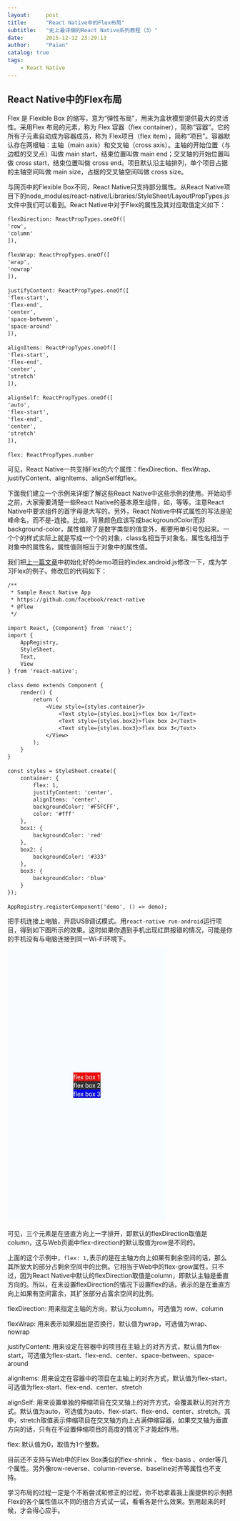 ```yaml
---
layout:     post
title:      "React Native中的Flex布局"
subtitle:   "史上最详细的React Native系列教程（3）"
date:       2015-12-12 23:29:13
author:     "Paian"
catalog: true
tags:
    - React Native
---
```


## React Native中的Flex布局

Flex 是 Flexible Box 的缩写，意为“弹性布局”，用来为盒状模型提供最大的灵活性。采用Flex 布局的元素，称为 Flex 容器（flex container），简称“容器”。它的所有子元素自动成为容器成员，称为 Flex项目（flex item），简称“项目”。容器默认存在两根轴：主轴（main axis）和交叉轴（cross axis）。主轴的开始位置（与边框的交叉点）叫做 main start，结束位置叫做 main end；交叉轴的开始位置叫做 cross start，结束位置叫做 cross end。项目默认沿主轴排列，单个项目占据的主轴空间叫做 main size，占据的交叉轴空间叫做 cross size。

与网页中的Flexible Box不同，React Native只支持部分属性。从React Native项目下的node_modules/react-native/Libraries/StyleSheet/LayoutPropTypes.js文件中我们可以看到。React Native中对于Flex的属性及其对应取值定义如下：

    flexDirection: ReactPropTypes.oneOf([
    'row',
    'column'
    ]),

    flexWrap: ReactPropTypes.oneOf([
    'wrap',
    'nowrap'
    ]),

    justifyContent: ReactPropTypes.oneOf([
    'flex-start',
    'flex-end',
    'center',
    'space-between',
    'space-around'
    ]),

    alignItems: ReactPropTypes.oneOf([
    'flex-start',
    'flex-end',
    'center',
    'stretch'
    ]),

    alignSelf: ReactPropTypes.oneOf([
    'auto',
    'flex-start',
    'flex-end',
    'center',
    'stretch'
    ]),

    flex: ReactPropTypes.number

可见，React Native一共支持Flex的六个属性：flexDirection、flexWrap、justifyContent、alignItems、alignSelf和flex。

下面我们建立一个示例来详细了解这些React Native中这些示例的使用。开始动手之前，大家需要清楚一些React Native的基本原生组件，如<View></View>，<Text></Text>等等。注意React Native中要求组件的首字母是大写的。另外，React Native中样式属性的写法是驼峰命名，而不是-连接。比如，背景颜色应该写成backgroundColor而非background-color，属性值除了是数字类型的值意外，都要用单引号包起来。一个个的样式实际上就是写成一个个的对象，class名相当于对象名，属性名相当于对象中的属性名，属性值则相当于对象中的属性值。

我们把[上一篇文章](http://mobilesite.github.io/2015/12/05/react_native_develop_enviroment/)中初始化好的demo项目的index.android.js修改一下，成为学习Flex的例子。修改后的代码如下：

```
/**
 * Sample React Native App
 * https://github.com/facebook/react-native
 * @flow
 */

import React, {Component} from 'react';
import {
    AppRegistry,
    StyleSheet,
    Text,
    View
} from 'react-native';

class demo extends Component {
    render() {
        return (
            <View style={styles.container}>
                <Text style={styles.box1}>flex box 1</Text>
                <Text style={styles.box2}>flex box 2</Text>
                <Text style={styles.box3}>flex box 3</Text>
            </View>
        );
    }
}

const styles = StyleSheet.create({
    container: {
        flex: 1,
        justifyContent: 'center',
        alignItems: 'center',
        backgroundColor: '#F5FCFF',
        color: '#fff'
    },
    box1: {
        backgroundColor: 'red'
    },
    box2: {
        backgroundColor: '#333'
    },
    box3: {
        backgroundColor: 'blue'
    }
});

AppRegistry.registerComponent('demo', () => demo);

```

把手机连接上电脑，开启USB调试模式。用```react-native run-android```运行项目，得到如下图所示的效果。这时如果你遇到手机出现红屏报错的情况，可能是你的手机没有与电脑连接到同一Wi-Fi环境下。

![截图](/img/in-post/flex_default_direction.jpg)

可见，三个元素是在竖直方向上一字排开，即默认的flexDirection取值是column，这与Web页面中flex-direction的默认取值为row是不同的。

上面的这个示例中，```flex: 1,```表示的是在主轴方向上如果有剩余空间的话，那么其所放大的部分占剩余空间中的比例。它相当于Web中的flex-grow属性。只不过，因为React Native中默认的flexDirection取值是column，即默认主轴是垂直方向的。所以，在未设置flexDirection的情况下设置flex的话，表示的是在垂直方向上如果有空间富余，其扩张部分占富余空间的比例。

flexDirection: 用来指定主轴的方向，默认为column，可选值为 row、column

flexWrap: 用来表示如果超出是否换行，默认值为wrap，可选值为wrap、nowrap

justifyContent: 用来设定在容器中的项目在主轴上的对齐方式，默认值为flex-start，可选值为flex-start、flex-end、center、space-between、space-around

alignItems: 用来设定在容器中的项目在主轴上的对齐方式，默认值为flex-start，可选值为flex-start、flex-end、center、stretch

alignSelf: 用来设置单独的伸缩项目在交叉轴上的对齐方式，会覆盖默认的对齐方式。默认值为auto，可选值为auto、flex-start、flex-end、center、stretch。其中，stretch取值表示伸缩项目在交叉轴方向上占满伸缩容器，如果交叉轴为垂直方向的话，只有在不设置伸缩项目的高度的情况下才能起作用。

flex: 默认值为0，取值为1个整数。

目前还不支持与Web中的Flex Box类似的flex-shrink 、 flex-basis 、order等几个属性。另外像row-reverse、column-reverse、baseline对齐等属性也不支持。

学习布局的过程一定是个不断尝试和修正的过程，你不妨拿着我上面提供的示例把Flex的各个属性值以不同的组合方式试一试，看看各是什么效果。到用起来的时候，才会得心应手。